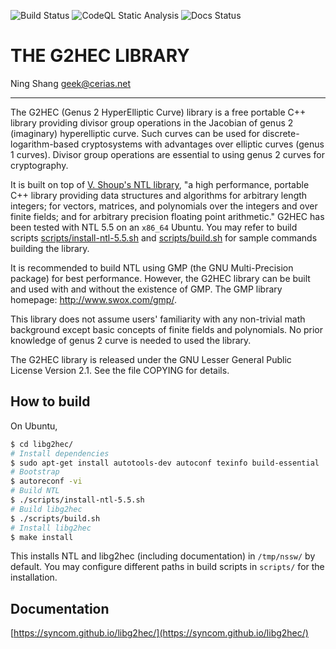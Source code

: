 ![Build Status](https://github.com/syncom/libg2hec/actions/workflows/build-libg2hec.yml/badge.svg)
![CodeQL Static Analysis](https://github.com/syncom/libg2hec/actions/workflows/codeql-analysis.yml/badge.svg)
![Docs Status](https://github.com/syncom/libg2hec/actions/workflows/publish-docs.yml/badge.svg)


# THE G2HEC LIBRARY

Ning Shang <geek@cerias.net>

---

The G2HEC (Genus 2 HyperElliptic Curve) library is a free portable C++
library providing divisor group operations in the Jacobian of genus 2
(imaginary) hyperelliptic curve.  Such curves can be used for
discrete-logarithm-based cryptosystems with advantages over elliptic
curves (genus 1 curves).  Divisor group operations are essential to
using genus 2 curves for cryptography.

It is built on top of [V. Shoup's NTL
library](http://www.shoup.net/ntl/), "a high performance, portable C++
library providing data structures and algorithms for arbitrary length
integers; for vectors, matrices, and polynomials over the integers and
over finite fields; and for arbitrary precision floating point
arithmetic." G2HEC has been tested with NTL 5.5 on an `x86_64` Ubuntu.
You may refer to build scripts
[scripts/install-ntl-5.5.sh](./scripts/install-ntl-5.5.sh) and
[scripts/build.sh](./scripts/build.sh) for sample commands building the
library.

It is recommended to build NTL using GMP (the GNU Multi-Precision
package) for best performance.  However, the G2HEC library can be built
and used with and without the existence of GMP.  The GMP library
homepage: http://www.swox.com/gmp/.

This library does not assume users' familiarity with any non-trivial
math background except basic concepts of finite fields and polynomials.
No prior knowledge of genus 2 curve is needed to used the library.

The G2HEC library is released under the GNU Lesser General Public
License Version 2.1.  See the file COPYING for details.

## How to build
On Ubuntu,

```bash
$ cd libg2hec/
# Install dependencies
$ sudo apt-get install autotools-dev autoconf texinfo build-essential
# Bootstrap
$ autoreconf -vi
# Build NTL
$ ./scripts/install-ntl-5.5.sh
# Build libg2hec
$ ./scripts/build.sh
# Install libg2hec
$ make install 
```

This installs NTL and libg2hec (including documentation) in `/tmp/nssw/`
by default. You may configure different paths in build scripts in
`scripts/` for the installation.

## Documentation

[https://syncom.github.io/libg2hec/](https://syncom.github.io/libg2hec/)

